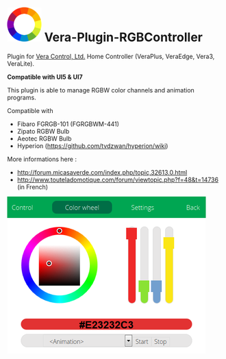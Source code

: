 # ![rgbcontroller](media/rgbcontroller_logo.png) Vera-Plugin-RGBController

Plugin for [Vera Control, Ltd.](http://getvera.com/) Home Controller (VeraPlus, VeraEdge, Vera3, VeraLite).

**Compatible with UI5 & UI7**

This plugin is able to manage RGBW color channels and animation programs.

Compatible with
- Fibaro FGRGB-101 (FGRGBWM-441)
- Zipato RGBW Bulb
- Aeotec RGBW Bulb
- Hyperion (https://github.com/tvdzwan/hyperion/wiki)

More informations here :
- http://forum.micasaverde.com/index.php/topic,32613.0.html
- http://www.touteladomotique.com/forum/viewtopic.php?f=48&t=14736 (in French)

![rgbcontroller panel](media/rgbcontroller_panel.png)
